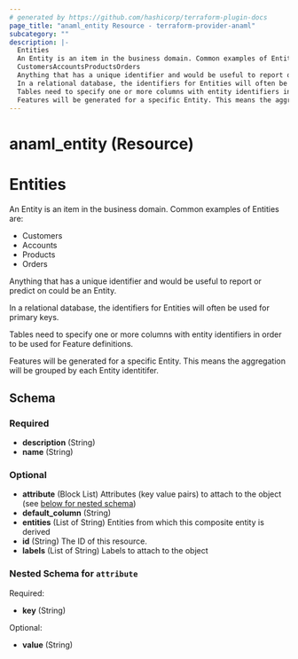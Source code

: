 ```yaml
---
# generated by https://github.com/hashicorp/terraform-plugin-docs
page_title: "anaml_entity Resource - terraform-provider-anaml"
subcategory: ""
description: |-
  Entities
  An Entity is an item in the business domain. Common examples of Entities are:
  CustomersAccountsProductsOrders
  Anything that has a unique identifier and would be useful to report or predict on could be an Entity.
  In a relational database, the identifiers for Entities will often be used for primary keys.
  Tables need to specify one or more columns with entity identifiers in order to be used for Feature definitions.
  Features will be generated for a specific Entity. This means the aggregation will be grouped by each Entity identitifer.
---
```


# anaml_entity (Resource)

# Entities

An Entity is an item in the business domain. Common examples of Entities are:

- Customers
- Accounts
- Products
- Orders

Anything that has a unique identifier and would be useful to report or predict on could be an Entity.

In a relational database, the identifiers for Entities will often be used for primary keys.

Tables need to specify one or more columns with entity identifiers in order to be used for Feature definitions.

Features will be generated for a specific Entity. This means the aggregation will be grouped by each Entity identitifer.



<!-- schema generated by tfplugindocs -->
## Schema

### Required

- **description** (String)
- **name** (String)

### Optional

- **attribute** (Block List) Attributes (key value pairs) to attach to the object (see [below for nested schema](#nestedblock--attribute))
- **default_column** (String)
- **entities** (List of String) Entities from which this composite entity is derived
- **id** (String) The ID of this resource.
- **labels** (List of String) Labels to attach to the object

<a id="nestedblock--attribute"></a>
### Nested Schema for `attribute`

Required:

- **key** (String)

Optional:

- **value** (String)


